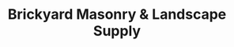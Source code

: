 ---
title: "Brickyard Masonry & Landscape Supply"
url: /grand-junction/brickyard-masonry-and-landscape-supply/
shop: hardware
---